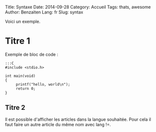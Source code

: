 Title: Syntaxe
Date: 2014-09-28
Category: Accueil
Tags: thats, awesome
Author: Benzaiten
Lang: fr
Slug: syntax

Voici un exemple.

# Titre 1

Exemple de bloc de code :

	:::C
	#include <stdio.h>

	int main(void)
	{	
    	 printf("hello, world\n");
	     return 0;
	}

## Titre 2

Il est possible d'afficher les articles dans la langue souhaitée.
Pour cela il faut faire un autre article du même nom avec lang !=.
